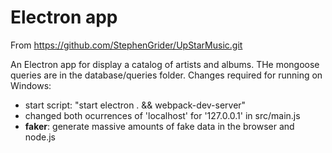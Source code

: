 # Electron app

From https://github.com/StephenGrider/UpStarMusic.git

An Electron app for display a catalog of artists and albums. THe mongoose queries are in the database/queries folder. Changes required for running on Windows:

* start script: "start electron . && webpack-dev-server"
* changed both ocurrences of 'localhost' for '127.0.0.1' in src/main.js
* **faker**: generate massive amounts of fake data in the browser and node.js
